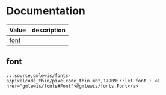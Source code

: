 # Documentation
|Value|description|
|---|---|
|[font](#font)||

## font

```moonbit
:::source,gmlewis/fonts-p/pixelcode_thin/pixelcode_thin.mbt,17909:::let font : <a href="gmlewis/fonts#Font">@gmlewis/fonts.Font</a>
```

